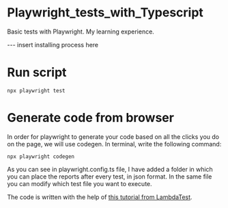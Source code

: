 # Playwright_tests_with_Typescript
Basic tests with Playwright. My learning experience.

--- insert installing process here

# Run script
```
npx playwright test
```

# Generate code from browser
In order for playwright to generate your code based on all the clicks you do on the page, we will use codegen. In terminal, write the following command:
```
npx playwright codegen
```

As you can see in playwright.config.ts file, I have added a folder in which you can place the reports after every test, in json format. In the same file you can modify which test file you want to execute.

The code is written with the help of [this tutorial from LambdaTest]("https://youtu.be/wawbt1cATsk").
